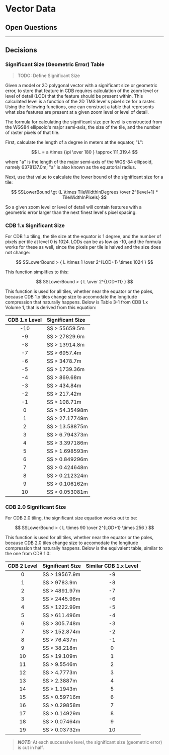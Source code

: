 # Vector Data

## Open Questions


-----------------
## Decisions

### Significant Size (Geometric Error) Table

> TODO: Define Significant Size

Given a model or 2D polygonal vector with a significant size or geometric error, to store that feature in CDB requires calculation of the zoom level or level of detail (LOD) that the feature should be present within.  This calculated level is a function of the 2D TMS level's pixel size for a raster.  Using the following functions, one can construct a table that represents what size features are present at a given zoom level or level of detail.

The formula for calculating the significant size per level is constructed from the WGS84 ellipsoid's major semi-axis, the size of the tile, and the number of raster pixels of that tile.

First, calculate the length of a degree in meters at the equator, "L":

$$ L = a \times {\pi \over 180 } \approx 111,319.4 $$

where "a" is the length of the major semi-axis of the WGS-84 ellipsoid, namely 6378137.0m; "a" is also known as the equatorial radius.

Next, use that value to calculate the lower bound of the significant size for a tile:

$$ SSLowerBound \gt {L \times TileWidthInDegrees \over 2^{level+1} * TileWidthInPixels} $$

So a given zoom level or level of detail will contain features with a geometric error larger than the next finest level's pixel spacing.

### CDB 1.x Significant Size

For CDB 1.x tiling, the tile size at the equator is 1 degree, and the number of pixels per tile at level 0 is 1024.  LODs can be as low as -10, and the formula works for these as well, since the pixels per tile is halved and the size does not change:

$$ SSLowerBound > { L \times 1 \over 2^{LOD+1} \times 1024 } $$

This function simplifies to this:

$$ SSLowerBound > { L \over 2^{LOD+11} } $$

This function is used for all tiles, whether near the equator or the poles, because CDB 1.x tiles change size to accomodate the longitude compression that naturally happens.  Below is Table 3-1 from CDB 1.x Volume 1, that is derived from this equation:

| CDB 1.x Level | Significant Size |
| :-----------: | :--------------- |
| -10 | SS > 55659.5m |
| -9 | SS > 27829.6m  |
| -8 | SS > 13914.8m  |
| -7 | SS > 6957.4m   |
| -6 | SS > 3478.7m   |
| -5 | SS > 1739.36m  |
| -4 | SS > 869.68m   |
| -3 | SS > 434.84m   |
| -2 | SS > 217.42m   |
| -1 | SS > 108.71m   |
|  0 | SS > 54.35498m |
|  1 | SS > 27.17749m |
|  2 | SS > 13.58875m |
|  3 | SS > 6.794373m |
|  4 | SS > 3.397186m |
|  5 | SS > 1.698593m |
|  6 | SS > 0.849296m |
|  7 | SS > 0.424648m |
|  8 | SS > 0.212324m |
|  9 | SS > 0.106162m |
| 10 | SS > 0.053081m |

### CDB 2.0 Significant Size

For CDB 2.0 tiling, the significant size equation works out to be:

$$ SSLowerBound > { L \times 90 \over 2^{LOD+1} \times 256 } $$

This function is used for all tiles, whether near the equator or the poles, because CDB 2.0 tiles change size to accomodate the longitude compression that naturally happens.  Below is the equivalent table, similar to the one from CDB 1.0:

| CDB 2 Level | Significant Size | Similar CDB 1.x Level |
| :---------: | :--------------- | :-------------------: |
|  0 |  SS > 19567.9m   | -9 |
|  1 |  SS > 9783.9m    | -8 |
|  2 |  SS > 4891.97m   | -7 |
|  3 |  SS > 2445.98m   | -6 |
|  4 |  SS > 1222.99m   | -5 |
|  5 |  SS > 611.496m   | -4 |
|  6 |  SS > 305.748m   | -3 |
|  7 |  SS > 152.874m   | -2 |
|  8 |  SS >  76.437m   | -1 |
|  9 |  SS >  38.218m   |  0 |
| 10 |  SS >  19.109m   |  1 |
| 11 |  SS >   9.5546m  |  2 |
| 12 |  SS >   4.7773m  |  3 |
| 13 |  SS >   2.3887m  |  4 |
| 14 |  SS >   1.1943m  |  5 |
| 15 |  SS >   0.59716m |  6 |
| 16 |  SS >   0.29858m |  7 |
| 17 |  SS >   0.14929m |  8 |
| 18 |  SS >   0.07464m |  9 |
| 19 |  SS >   0.03732m | 10 |

> **_NOTE:_** At each successive level, the significant size (geometric error) is cut in half.
